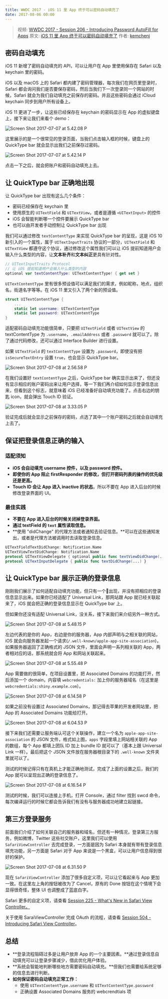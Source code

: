 ```yaml
---
title: WWDC 2017 - iOS 11 里 App 终于可以密码自动填充了
date: 2017-08-06 00:00
---
```


> 视频: [WWDC 2017 - Session 206 - Introducing Password AutoFill for Apps](https://developer.apple.com/videos/play/wwdc2017/206/)
> 原文: [iOS 11 里 App 终于可以密码自动填充了](https://xiaozhuanlan.com/topic/0617843592)
> 作者: [kemchenj](kemchenj.github.io)

## 密码自动填充

iOS 11 新增了密码自动填充的 API，可以让用户在 App 里使用保存在 Safari 以及 keychain 里的密码。

iOS 以及 macOS 上的 Safari 都内建了密码管理器，每次我们在网页里登录时，Safari 都会询问我们是否要保存密码，然后当我们下一次登录同一个网站的时候，Safari 就会为我们自动填充之前保存的密码。并且这些密码会通过 iCloud keychain 同步到用户所有设备上。

iOS 11 更进了一步，让这些已经保存在 keychain 的密码显示在 App 的虚拟键盘上，接下来让我们来看个 demo：

![Screen Shot 2017-07-07 at 5.42.08 P](/images/Screen%20Shot%202017-07-07%20at%205.42.08%20PM-crunch.png)

这里展示的是一个很常见的登录页面，当我们点击输入框的时候，键盘上的 QuickType bar 就会显示出我们之前保存过密码。

![Screen Shot 2017-07-07 at 5.42.14 P](/images/Screen%20Shot%202017-07-07%20at%205.42.14%20PM-crunch.png)

点击一下之后，就会把账户和密码自动填充上去。

<!--more-->

## 让 QuickType bar 正确地出现

让 QuickType bar 出现有这么几个条件：

- 密码已经保存在 keychain 里
- 使用原生的 `UITextField` 和 `UITextView`，或者是遵循 `<UITextInput>` 的控件
- iOS 会智能判断哪一个控件要展示 QuickType bar
- 也可以由开发者手动控制让 QuickType bar 出现

我们可以通过修改 `textContentType` 来实现 QuickType bar 的呈现，这是 iOS 10 新引入的一个属性，属于 `UITextInputTraits` 协议的一部分，`UITextField` 和 `UITextView` 都遵守这个协议，通过修改这个属性我们可以让 iOS 提前知道用户会输入什么类型的内容，让**文本补齐**和**文本纠正**更具有针对性。

 ```swift
 // UITextInputTraits Protocol
 // 让 iOS 提前知道用户会输入什么类型的内容
 optional var textContentType: UITextContentType! { get set }
 ```

`UITextContentType` 里有很多预设值可以满足我们的需求，例如昵称，地点，组织名，街道名字等等。在 iOS 11 里又引入了两个新的预设值。

```swift
struct UITextContentType {
    ...
    static let username: UITextContentType
    static let password: UITextContentType
}
```

适配密码自动填充功能很简单，只要把 `UITextField` 或者 `UITextView` 的 textContentType 为 `.username`，`.emailAddress` 或者 `.password` 就可以了。除了通过代码修改，还可以通过 Interface Builder 进行设置。

如果 `UITextField` 的 `textContentType` 设置为 `.password`，即使没有把 `isSecureTextEntry` 设置 `true`，也会显示 QuickType bar。

![Screen Shot 2017-07-08 at 2.56.58 P](/images/Screen%20Shot%202017-07-08%20at%202.56.58%20PM-crunch.png)

在我们设置好 `textContentType` 之后，QuickType bar 确实显示出来了，但还没有显示相应的账户密码出来让用户选择，等一下我们再介绍如何显示登录信息出来，但看到这个标志，就意味着 iOS 已经准备好自动填充功能了。点击右边的钥匙 icon，就会弹出 Touch ID 验证。

![Screen Shot 2017-07-08 at 3.33.05 P](/images/Screen%20Shot%202017-07-08%20at%203.33.05%20PM-crunch.png)

验证完成后就会显示之前保存的密码，点选了其中一个账户密码之后就会自动填充上去了。

## 保证把登录信息正确的输入

### 适配须知

- **iOS 会自动填充 username 控件，以及 password 控件。**
- **即使你的 App 阻止 firstResponder 的修改，但打开密码列表的操作的优先级还是更高。**
- **Touch ID 会让 App 进入 inactive 的状态**。所以不要在 App 进入后台的时候修改登录界面的 UI。

### 最佳实践

- **不要在 App 进入后台的时候关闭掉登录界面。**
- **通过 textField 的 `text` 属性读取信息。**
- **使用 "didChange" 的代理方法或者通知去验证信息。**可以在这些通知发出，或者是代理方法被调用时去读取登录信息。

```swift
UITextFieldTextDidChange: Notification.Name
UITextViewTextDidChange: Notification.Name
protocol UITextViewDelegate { optional public func textViewDidChange(...) }
protocol UITextInputDelegate { public func textDidChange(...) }
```

## 让 QuickType bar 展示正确的登录信息

刚刚我们展示了如何适配自动填充功能，但只有一个🔑出现，并没有把相应的登录信息显示出来。如果你已经适配了 Universal Link，那网站跟 App 就已经关联起来了，iOS 就会把正确的登录信息显示在 QuickType bar 上。

但如果你还没有适配 Universal Link，没关系，接下来我们来介绍另外一种方式。

![Screen Shot 2017-07-08 at 5.48.15 P](/images/Screen%20Shot%202017-07-08%20at%205.48.15%20PM-crunch.png)

左边代表的是你的 App，右边是你的服务器，App 内部声明与之相关联的网站，iOS 就会向服务器发起一个请求(`/.well-known/apple-app-site-association`)，如果服务器返回了正确格式的 JSON 文件，里面会声明一系列相关联的 App，两者相对应的话，那系统就会将 App 和网站关联起来。

![Screen Shot 2017-07-08 at 5.55.48 P](/images/Screen%20Shot%202017-07-08%20at%205.55.48%20PM-crunch.png)

App 需要做的很简单，在项目设置里，把 Associated Domains 的功能打开，然后添加一个 domain，内容填 `webcredentials:` 加上你的服务器域名（在这里是`webcredentials:shiny.example.com`）。

![Screen Shot 2017-07-08 at 6.14.58 P](/images/Screen%20Shot%202017-07-08%20at%206.14.58%20PM-crunch.png)

如果之前没有设置过 Associated Domains，那记得去苹果的开发者网站里，把 App 的 Associated Domains 功能给打开。

![Screen Shot 2017-07-08 at 6.04.53 P](/images/Screen%20Shot%202017-07-08%20at%206.04.53%20PM-crunch.png)

接下来我们还需要让服务端认可这个关联操作，建立一个名为 `apple-app-site-association` 的 JSON 文件，格式如上图，`apps` 字段里填上网站相关联的 App 的数组，每个 App 都填上团队 ID 加上 bundle ID 就可以了（基本上跟 Universal Link 一样）。最后把这个 JSON 文件放在服务器根目录下的 `.well-known` 文件夹里就可以了。

测试的时候记得只有在真机上才能正确地测试，完成了上面的设置之后，我们的 App 就可以呈现出正确的登录信息了。

![Screen Shot 2017-07-08 at 6.16.54 P](/images/Screen%20Shot%202017-07-08%20at%206.16.54%20PM-crunch.png)

测试的时候，我们可以连接上手机，打开 Console，通过 filter 找到 swcd 命令，每次编译运行的时候它都会告诉我们有没有与服务器成功地建立起链接。

## 第三方登录服务

前面我们介绍了如何关联自己的服务器和域名，但还有一种情况，登录第三方服务，例如微博，Twitter 这些社交账户，这里我们可以使用 `SafariViewController` 去完成登录，一方面是因为 Safari 本身就有带有登录信息填充功能，另一方面是 Safari 对于 App 来说是一个黑盒，可以让用户信息得到很好的保护。

![Screen Shot 2017-07-08 at 6.31.50 P](/images/Screen%20Shot%202017-07-08%20at%206.31.50%20PM-crunch.png)

现在 `SafariViewController` 添加了很多自定义项，可以让它看起来与 App 更加一致。在这里左上角的按钮被改为了 Cancel，原有的 Done 按钮在这个情境下会显得很奇怪，整体 UI 也调整成了蓝底白字。

Safari 更多的自定义项，请查看 [Session 225 - What's New in Safari View Controller。](https://developer.apple.com/videos/play/wwdc2017/225/)

关于使用 SaraiViewController 完成 OAuth 的流程，请查看 [Session 504 - Introducing Safari View Controller](https://developer.apple.com/videos/play/wwdc2015/504/)。

## 总结

- **登录流程阻碍过多是让用户放弃 App 的一个主要因素。**通过登录信息自动填充可以让登录步骤减少，借此优化用户体验。
- **系统会智能地判断哪些地方需要密码自动填充。**但我们也需要给系统足够的信息去进行判断。
- **如何保证密码自动填充正常工作：**    
    - 使用 `UITextContentType.username` 和 `UITextContentType.password `
    - 正确设置 Associated Domains 服务的 webcrendtials 项

